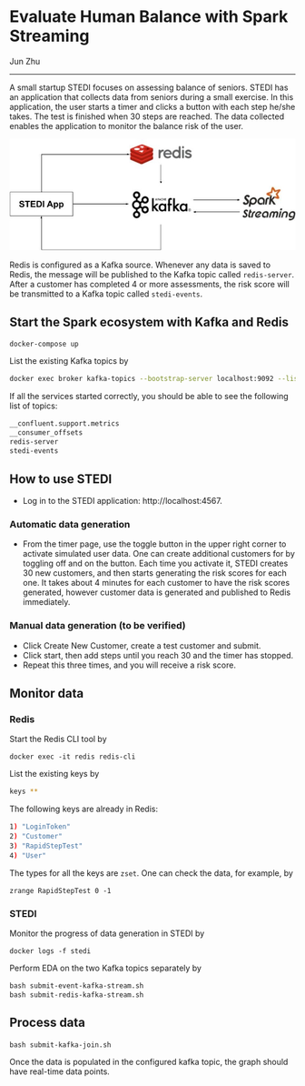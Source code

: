 # Evaluate Human Balance with Spark Streaming

Jun Zhu
___

A small startup STEDI focuses on assessing balance of seniors. STEDI has 
an application that collects data from seniors during a small exercise. 
In this application, the user starts a timer and clicks a button with each step 
he/she takes. The test is finished when 30 steps are reached. The data 
collected enables the application to monitor the balance risk of the user. 

<img src="./architecture.jpg" alt="drawing" width="540"/>

Redis is configured as a Kafka source. Whenever any data is saved to Redis, 
the message will be published to the Kafka topic called `redis-server`. After a 
customer has completed 4 or more assessments, the risk score will be 
transmitted to a Kafka topic called `stedi-events`. 

## Start the Spark ecosystem with Kafka and Redis

```
docker-compose up
```

List the existing Kafka topics by

```sh
docker exec broker kafka-topics --bootstrap-server localhost:9092 --list
```

If all the services started correctly, you should be able to see the following
list of topics:
```
__confluent.support.metrics
__consumer_offsets
redis-server
stedi-events
```

## How to use STEDI

- Log in to the STEDI application: http://localhost:4567.

### Automatic data generation

- From the timer page, use the toggle button in the upper right corner to 
  activate simulated user data. One can create additional customers for by
  toggling off and on the button. Each time you activate it, STEDI creates 
  30 new customers, and then starts generating the risk scores for each one. 
  It takes about 4 minutes for each customer to have the risk scores generated, 
  however customer data is generated and published to Redis immediately.

### Manual data generation (to be verified)

- Click Create New Customer, create a test customer and submit.
- Click start, then add steps until you reach 30 and the timer has stopped.
- Repeat this three times, and you will receive a risk score.


## Monitor data

### Redis

Start the Redis CLI tool by

```
docker exec -it redis redis-cli
```

List the existing keys by
```sh
keys **
```

The following keys are already in Redis:
```sh
1) "LoginToken"
2) "Customer"
3) "RapidStepTest"
4) "User"
```

The types for all the keys are `zset`. One can check the data, for example, by
```
zrange RapidStepTest 0 -1
```

### STEDI

Monitor the progress of data generation in STEDI by

```
docker logs -f stedi
```

Perform EDA on the two Kafka topics separately by

```
bash submit-event-kafka-stream.sh
bash submit-redis-kafka-stream.sh
```

## Process data

```
bash submit-kafka-join.sh
```

Once the data is populated in the configured kafka topic, the graph should have 
real-time data points.

